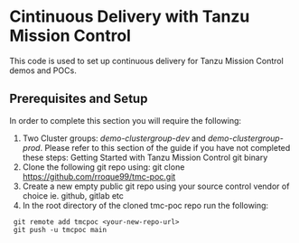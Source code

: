 # Cintinuous Delivery with Tanzu Mission Control
This code is used to set up continuous delivery for Tanzu Mission Control demos and POCs.

## Prerequisites and Setup
In order to complete this section you will require the following:

1.  Two Cluster groups: *demo-clustergroup-dev* and *demo-clustergroup-prod*.  Please refer to this section of the guide if you have not completed these steps: Getting Started with Tanzu Mission Control git binary
2.  Clone the following git repo using: git clone https://github.com/rroque99/tmc-poc.git
3.  Create a new empty public git repo using your source control vendor of choice ie. github, gitlab etc
4.  In the root directory of the cloned tmc-poc repo run the following:
   ```
    git remote add tmcpoc <your-new-repo-url>
    git push -u tmcpoc main
   ```

